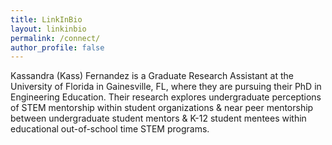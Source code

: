 ```yaml
---
title: LinkInBio
layout: linkinbio
permalink: /connect/
author_profile: false
---
```


Kassandra (Kass) Fernandez is a Graduate Research Assistant at the University of Florida in Gainesville, FL, where they are pursuing their PhD in Engineering Education. Their research explores undergraduate perceptions of STEM mentorship within student organizations & near peer mentorship between undergraduate student mentors & K-12 student mentees within educational out-of-school time STEM programs.
